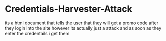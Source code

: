 # Credentials-Harvester-Attack
its a html document that tells the user that they will get a promo code after they login into the site however its actually just a attack and as soon as they enter the credentails i get them
